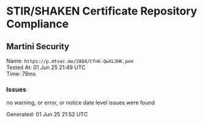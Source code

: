 # STIR/SHAKEN Certificate Repository Compliance

## Martini Security

Name: `https://p.mtsec.me/2884/CfnK-QwXL3HK.pem`\
Tested At: 01 Jun 25 21:49 UTC\
Time: 79ms

### Issues

no warning, or error, or notice date level issues were found

Generated: 01 Jun 25 21:52 UTC